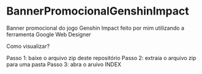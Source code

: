 # BannerPromocionalGenshinImpact
Banner promocional do jogo Genshin Impact feito por mim utilizando a ferramenta Google Web Designer

Como visualizar?

Passo 1: baixe o arquivo zip deste repositório
Passo 2: extraia o arquivo zip para uma pasta
Passo 3: abra o aruivo INDEX

